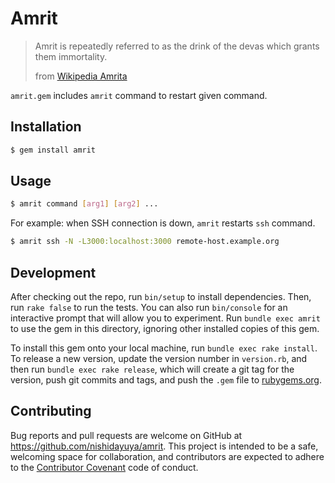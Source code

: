 # Amrit

> Amrit is repeatedly referred to as the drink of the devas which grants them immortality.
>
> from [Wikipedia Amrita](https://en.wikipedia.org/wiki/Amrita#Hinduism)

`amrit.gem` includes `amrit` command to restart given command.

## Installation

```sh
$ gem install amrit
```

## Usage

```sh
$ amrit command [arg1] [arg2] ...
```

For example: when SSH connection is down, `amrit` restarts `ssh` command.

```sh
$ amrit ssh -N -L3000:localhost:3000 remote-host.example.org
```

## Development

After checking out the repo, run `bin/setup` to install dependencies. Then, run `rake false` to run the tests. You can also run `bin/console` for an interactive prompt that will allow you to experiment. Run `bundle exec amrit` to use the gem in this directory, ignoring other installed copies of this gem.

To install this gem onto your local machine, run `bundle exec rake install`. To release a new version, update the version number in `version.rb`, and then run `bundle exec rake release`, which will create a git tag for the version, push git commits and tags, and push the `.gem` file to [rubygems.org](https://rubygems.org).

## Contributing

Bug reports and pull requests are welcome on GitHub at https://github.com/nishidayuya/amrit. This project is intended to be a safe, welcoming space for collaboration, and contributors are expected to adhere to the [Contributor Covenant](contributor-covenant.org) code of conduct.
